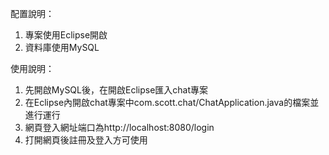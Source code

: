 配置說明：
1. 專案使用Eclipse開啟
2. 資料庫使用MySQL

使用說明：
1. 先開啟MySQL後，在開啟Eclipse匯入chat專案
2. 在Eclipse內開啟chat專案中com.scott.chat/ChatApplication.java的檔案並進行運行
3. 網頁登入網址端口為http://localhost:8080/login
4. 打開網頁後註冊及登入方可使用

